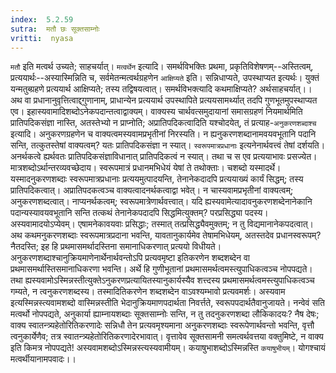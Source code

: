 ```yaml
---
index:  5.2.59
sutra:  मतौ छः सूक्तसाम्नोः
vritti:  nyasa
---
```


`मतौ` इति मत्वर्थ उच्यते; साहचर्यात्। `मत्वर्थेन` इत्यादि। समर्थविभक्तिः प्रथमा, प्रकृतिविशेषणम्--अस्तित्वम्, प्रत्ययार्थः--अस्यास्मिन्निति च, सर्वमेतन्मत्वर्थग्रहणेन `आक्षिप्यते` इति। सन्निधाप्यते, उपस्थाप्यत इत्यर्थः। युक्तं यन्मतुब्ग्रहणे प्रत्ययार्थ आक्षिप्यते; तस्य तद्विषयत्वात्। समर्थविभक्त्यादि कथमाक्षिप्यते? अर्थसाहचर्यात्।।
अथ वा प्रधानानुवृत्तित्वाद्द्गुणानाम्, प्राधान्येन प्रत्ययार्थ उपस्थापिते प्रत्ययसामर्थ्यात् तदपि गुणभूतमुपस्थाप्यत एव। इहास्यवामादिशब्दोऽनेकपदान्तत्वाद्वाक्यम्। वाक्यस्य चार्थवत्समुदायानां समासग्रहणं नियमार्थमिति प्रातिपदिकसंज्ञा नास्ति, अतस्तेभ्यो न प्राप्नोति; अप्रातिपदिकत्वादिति यश्चोदयेत्, तं प्रत्याह-`अनुकरणशब्दाश्च` इत्यादि। अनुकरणग्रहणेन च वाक्यत्वमस्यवामप्रभृतीनां निरस्यति। न ह्यनुकरणशब्दानामवयवभूतानि पदानि सन्ति, तत्कुतस्तेषां वाक्यत्वम्? यतः प्रातिपदिकसंज्ञा न स्यात्। `स्वरूपमात्रप्रधानाः` इत्यनेनार्थवत्त्वं तेषां दर्शयति। अनर्थकत्वे ह्यर्थवतः प्रातिपदिकसंज्ञाविधानात् प्रातिपदिकत्वं न स्यात्। तथा च स एव प्रत्ययाभावः प्रसज्येत। मात्रशब्दोऽर्थान्तरव्यवच्छेदाय। स्वरूपमात्रं प्रधानमभिधेयं येषां ते तथोक्ताः। चशब्दो यस्मादर्थे। यस्मादनुकरणशब्दाः स्वरूपमात्रप्रधानाः प्रत्ययमुत्पादयन्ति, तेनानेकदादपि प्रत्ययाख्यं कार्यं सिद्धम्; तस्य प्रातिपदिकत्वात्। अप्रातिपदकत्वञ्च वाक्यत्वादनर्थकत्वाद्वा भवेत्। न चास्यवामप्रभृतीनां वाक्यत्वम्; अनुकरणशब्दत्वात्। नाप्यनर्थकत्वम्; स्वरूपमात्रेणार्थवत्त्वात्। यदि ह्यस्यवामेत्यादावनुकरणशब्देनानेकानि पदान्यस्यावयवभूतानि सन्ति तत्कथं तेनानेकपदादपि सिद्धमित्युक्तम्? परप्रसिद्ध्या पदस्य। अस्यवामादयोऽप्येवम्। एषामनेकावयवाः प्रसिद्धाः; तस्मात् तत्प्रसिद्ध्यैवमुक्तम्; न तु विद्यमानानेकपदत्वात्।
अथ कथमनुकरणशब्दाः स्वरूपमात्रप्रदाना भवन्ति, यावतानुकार्यमेव तेषामभिधेयम्, अतस्तदेव प्रधानस्वरूपम्? नैतदस्ति; इह हि प्रथमासमर्थादस्तिना समानाधिकरणात् प्रत्ययो विधीयते। अनुकरणशब्दाश्चानुक्रियमाणेनार्थेनार्थवन्तोऽपि प्रत्यवमृष्टा इतिकरणेन शब्दशब्देन वा प्रथमासमर्थास्तिसमानाधिकरणा भवन्ति। अर्थे हि गुणीभूतानां प्रथमासमर्थत्वमस्त्युपाधिकत्वञ्च नोपपद्यते। तथा ह्यस्यवामोऽस्मिन्नस्तीत्युक्तेऽनुकरणप्रत्यायितस्यानुकार्यस्यैव शत्त्दस्य प्रथमासमर्थत्वमस्त्युपाधिकत्वञ्च गम्यते, न त्वनुकरणशब्दस्य। तस्मादितिकरणेन शब्दशब्देन वाऽवश्यम्भावो प्रत्यवमर्शः। अस्यवाम इत्यस्मिन्नस्त्यवामशब्दो वास्मिन्नस्तीति भेदानुक्रियमाणपदार्थता निवर्त्तते, स्वरूपपदार्थतैवानुजायते। नन्वेवं सति मत्वर्थो नोपपद्यते, अनुकार्या ह्याम्नायशब्दाः सूक्तसाम्नोः सन्ति, न तु तदनुकरणशब्दा लौकिकादयः? नैष देषः; वाक्य स्वातन्त्र्यहेतोरितिकरणादेः सन्निधौ तेन प्रत्यवमृश्यमाना अनुकरणशब्दाः स्वरूपेणार्थवन्तो भवन्ति, वृत्तौ त्वनुकार्येणैव; तत्र स्वातन्त्र्यहेतोरितिकरणादेरभावात्। वृत्तावेव सूक्तसामनी समत्वर्थवत्तया वक्तुमिष्टे, न वाक्य इति किमत्र नोपपद्यते! अस्यवामशब्दोऽस्मिन्नस्त्यस्यवामीयम्। कयाषुभाशब्दोऽस्मिन्नस्ति `कयाषुभीयम्`। योगश्चायं मत्वर्थीयानामपवादः।।

